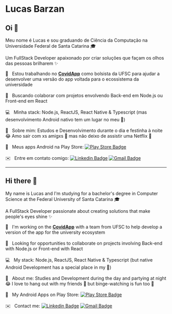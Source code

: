 <!-- <img width="auto" src="https://github.com/tgmarinho/tgmarinho/blob/master/banner.png"> -->
# Lucas Barzan

## Oi 👋
Meu nome é Lucas e sou graduando de Ciência da Computação na Universidade Federal de Santa Catarina 🎓

Um FullStack Developer apaixonado por criar soluções que façam os olhos das pessoas brilharem ✨

 🔬 &nbsp; Estou trabalhando no [**CovidApp**](https://covidapp.ufsc.br/) como bolsista da UFSC para ajudar a desenvolver uma versão do app voltada para o ecossistema da universidade
 <br/><br/> 💙 &nbsp; Buscando colaborar com projetos envolvendo Back-end em Node.js ou Front-end em React
 <br/><br/> 💻 &nbsp; Minha stack: Node.js, ReactJS, React Native & Typescript (mas desenvolvimento Android nativo tem um lugar no meu 💚)
 <br/><br/> 🦄 &nbsp; Sobre mim: Estudos e Desenvolvimento durante o dia e festinha à noite 😂 Amo sair com xs amigxs 👯 mas não deixo de assistir uma Netflix 🍿
 <br/><br/> 📲 &nbsp; Meus apps Android na Play Store: [![Play Store Badge](https://img.shields.io/badge/-LucasBarzan-green?style=flat-square&logo=Android&logoColor=white&link=https://play.google.com/store/apps/dev?id=5886599008207938128)](https://play.google.com/store/apps/dev?id=5886599008207938128)
 <br/><br/> ✉️ &nbsp; Entre em contato comigo: [![Linkedin Badge](https://img.shields.io/badge/-LucasBarzan-blue?style=flat-square&logo=Linkedin&logoColor=white&link=https://www.linkedin.com/in/lucasbarzan/)](https://www.linkedin.com/in/lucasbarzan/) 
 [![Gmail Badge](https://img.shields.io/badge/-lucasbarzand@gmail.com-c14438?style=flat-square&logo=Gmail&logoColor=white&link=mailto:lucasbarzand@gmail.com)](mailto:lucasbarzand@gmail.com)
 
---

## Hi there 👋
My name is Lucas and I'm studying for a bachelor's degree in Computer Science at the Federal University of Santa Catarina 🎓

A FullStack Developer passionate about creating solutions that make people's eyes shine ✨

 🔬 &nbsp; I'm working on the [**CovidApp**](https://covidapp.ufsc.br/) with a team from UFSC to help develop a version of the app for the university ecosystem
 <br/><br/> 💙 &nbsp; Looking for opportunities to collaborate on projects involving Back-end with Node.js or Front-end with React
 <br/><br/> 💻 &nbsp; My stack: Node.js, ReactJS, React Native & Typescript (but native Android Development has a special place in my 💚)
 <br/><br/> 🦄 &nbsp; About me: Studies and Development during the day and partying at night 😂 I love to hang out with my friends 👯 but binge-watching is fun too 🍿
 <br/><br/> 📲 &nbsp; My Android Apps on Play Store: [![Play Store Badge](https://img.shields.io/badge/-LucasBarzan-green?style=flat-square&logo=Android&logoColor=white&link=https://play.google.com/store/apps/dev?id=5886599008207938128)](https://play.google.com/store/apps/dev?id=5886599008207938128)
 <br/><br/> ✉️ &nbsp; Contact me: [![Linkedin Badge](https://img.shields.io/badge/-LucasBarzan-blue?style=flat-square&logo=Linkedin&logoColor=white&link=https://www.linkedin.com/in/lucasbarzan/)](https://www.linkedin.com/in/lucasbarzan/) 
 [![Gmail Badge](https://img.shields.io/badge/-lucasbarzand@gmail.com-c14438?style=flat-square&logo=Gmail&logoColor=white&link=mailto:lucasbarzand@gmail.com)](mailto:lucasbarzand@gmail.com)

